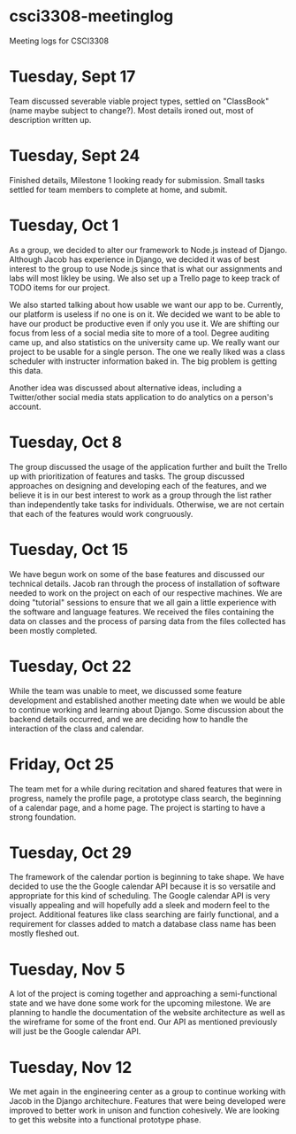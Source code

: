 # csci3308-meetinglog
Meeting logs for CSCI3308

# Tuesday, Sept 17
Team discussed severable viable project types, settled on  "ClassBook" (name maybe subject to change?). Most details ironed out, most of description written up.

# Tuesday, Sept 24
Finished details, Milestone 1 looking ready for submission. Small tasks settled for team members to complete at home, and submit.

# Tuesday, Oct 1
As a group, we decided to alter our framework to Node.js instead of Django. Although Jacob has experience in Django, we decided it was of
best interest to the group to use Node.js since that is what our assignments and labs will most likley be using. We also set up a Trello
page to keep track of TODO items for our project. 

We also started talking about how usable we want our app to be. Currently, our platform is useless if no one is on it. We decided we want
to be able to have our product be productive even if only you use it. We are shifting our focus from less of a social media site to more
of a tool. Degree auditing came up, and also statistics on the university came up. We really want our project to be usable for a single
person. The one we really liked was a class scheduler with instructer information baked in. The big problem is getting this data.

Another idea was discussed about alternative ideas, including a Twitter/other social media stats application to do analytics on a person's
account.

# Tuesday, Oct 8
The group discussed the usage of the application further and built the Trello up with prioritization of features and tasks. The group discussed approaches on designing and developing each of the features, and we believe it is in our best interest to work as a group through the list rather than independently take tasks for individuals. Otherwise, we are not certain that each of the features would work congruously.

# Tuesday, Oct 15
We have begun work on some of the base features and discussed our technical details. Jacob ran through the process of installation of software needed to work on the project on each of our respective machines. We are doing "tutorial" sessions to ensure that we all gain a little experience with the software and language features. We received the files containing the data on classes and the process of parsing data from the files collected has been mostly completed.

# Tuesday, Oct 22
While the team was unable to meet, we discussed some feature development and established another meeting date when we would be able to continue working and learning about Django. Some discussion about the backend details occurred, and we are deciding how to handle the interaction of the class and calendar.

# Friday, Oct 25
The team met for a while during recitation and shared features that were in progress, namely the profile page, a prototype class search, the beginning of a calendar page, and a home page. The project is starting to have a strong foundation.

# Tuesday, Oct 29
The framework of the calendar portion is beginning to take shape. We have decided to use the the Google calendar API because it is so versatile and appropriate for this kind of scheduling. The Google calendar API is very visually appealing and will hopefully add a sleek and modern feel to the project. Additional features like class searching are fairly functional, and a requirement for classes added to match a database class name has been mostly fleshed out.

# Tuesday, Nov 5
A lot of the project is coming together and approaching a semi-functional state and we have done some work for the upcoming milestone. We are planning to handle the documentation of the website architecture as well as the wireframe for some of the front end. Our API as mentioned previously will just be the Google calendar API.

# Tuesday, Nov 12
We met again in the engineering center as a group to continue working with Jacob in the Django architechure. Features that were being developed were improved to better work in unison and function cohesively. We are looking to get this website into a functional prototype phase.
